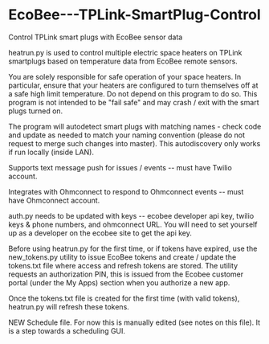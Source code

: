 # EcoBee---TPLink-SmartPlug-Control
Control TPLink smart plugs with EcoBee sensor data

heatrun.py is used to control multiple electric space heaters on TPLink smartplugs based on temperature data from EcoBee remote sensors.

You are solely responsible for safe operation of your space heaters.  In particular, ensure that your heaters are configured to turn themselves off at a safe high limit temperature.  Do not depend on this program to do so.  This program is not intended to be "fail safe" and may crash / exit with the smart plugs turned on.

The program will autodetect smart plugs with matching names - check code and update as needed to match your naming convention (please do not request to merge such changes into master).  This autodiscovery only works if run locally (inside LAN).

Supports text message push for issues / events -- must have Twilio account.

Integrates with Ohmconnect to respond to Ohmconnect events -- must have Ohmconnect account.

auth.py needs to be updated with keys -- ecobee developer api key, twilio keys & phone numbers, and ohmconnect URL.  You will need to set yourself up as a developer on the ecobee site to get the api key.

Before using heatrun.py for the first time, or if tokens have expired, use the new_tokens.py utility to issue EcoBee tokens and create / update the tokens.txt file where access and refresh tokens are stored.  The utility requests an authorization PIN, this is issued from the Ecobee customer portal (under the My Apps) section when you authorize a new app.

Once the tokens.txt file is created for the first time (with valid tokens), heatrun.py will refresh these tokens.

NEW Schedule file.  For now this is manually edited (see notes on this file).  It is a step towards a scheduling GUI.
